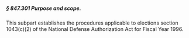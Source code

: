 ##### § 847.301 Purpose and scope. #####

This subpart establishes the procedures applicable to elections section 1043(c)(2) of the National Defense Authorization Act for Fiscal Year 1996.